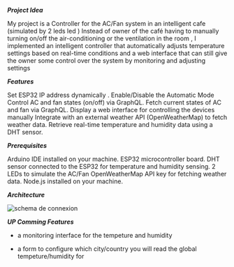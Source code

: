 ***Project Idea***


My project is a Controller for the AC/Fan system in an intelligent cafe (simulated by 2 leds led )
Instead of owner of the café having to manually turning on/off the air-conditioning  or the ventilation in the room , I implemented an intelligent controller that automatically adjusts temperature settings based on real-time conditions and a web interface that can still give the owner some control over the system by monitoring and adjusting settings






***Features***

Set ESP32 IP address dynamically .
Enable/Disable the Automatic Mode 
Control AC and fan states (on/off) via GraphQL.
Fetch current states of AC and fan via GraphQL.
Display a web interface for controlling the devices manually
Integrate with an external weather API (OpenWeatherMap) to fetch weather data.
Retrieve real-time temperature and humidity data using a DHT sensor.



***Prerequisites***


Arduino IDE installed on your machine.
ESP32 microcontroller board.
DHT sensor connected to the ESP32 for temperature and humidity sensing.
2 LEDs to simulate the AC/Fan
OpenWeatherMap API key for fetching weather data.
Node.js installed on your machine.



***Architecture***

![schema de connexion](https://github.com/shy-shai/IOT-projets/assets/165284030/4d5ea5aa-6a1c-482e-a733-74665521351c)





***UP Comming Features***

* a monitoring interface for the tempeture and humidity

* a form to configure which city/country you will read the global tempeture/humidity for 
